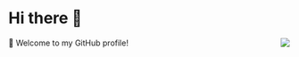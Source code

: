 # Hi there 👋

<img align="right" src="https://github-readme-stats.vercel.app/api?username=VinchanGit&show_icons=true&theme=dark&hide_title=true" />

🎉 Welcome to my GitHub profile!
